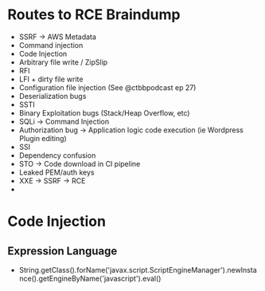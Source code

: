 # Routes to RCE Braindump
* SSRF -> AWS Metadata
* Command injection 
* Code Injection
* Arbitrary file write / ZipSlip
* RFI
* LFI + dirty file write
* Configuration file injection (See @ctbbpodcast ep 27)
* Deserialization bugs
* SSTI
* Binary Exploitation bugs (Stack/Heap Overflow, etc)
* SQLi -> Command Injection
* Authorization bug -> Application logic code execution (ie Wordpress Plugin editing)
* SSI
* Dependency confusion
* STO -> Code download in CI pipeline
* Leaked PEM/auth keys
* XXE -> SSRF -> RCE
* 

# Code Injection
## Expression Language
- String.getClass().forName('javax.script.ScriptEngineManager').newInstance().getEngineByName('javascript').eval()

